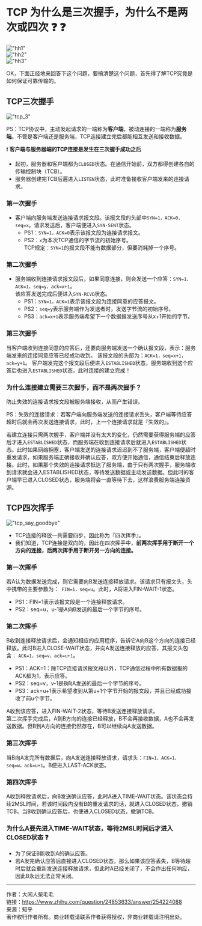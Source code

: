 

TCP 为什么是三次握手，为什么不是两次或四次 :question: :question: 
===========
!["hh1"](https://github.com/tycao/tycao.github.io/blob/master/src_tcp/hh1.jpg "hh1")<br />
!["hh2"](https://github.com/tycao/tycao.github.io/blob/master/src_tcp/hh2.jpg "hh2")<br />
!["hh3"](https://github.com/tycao/tycao.github.io/blob/master/src_tcp/hh3.jpg "hh3")<br />

OK，下面正经地来回答下这个问题，要搞清楚这个问题，首先得了解TCP究竟是如何保证可靠传输的。

## TCP三次握手
!["tcp_3"](https://github.com/tycao/tycao.github.io/blob/master/src_tcp/tcp_3.jpg "tcp_3")<br />

PS：TCP协议中，主动发起请求的一端称为**客户端**，被动连接的一端称为**服务端**。不管是客户端还是服务端，TCP连接建立完后都能相互发送和接收数据。

:exclamation: **客户端与服务器端的TCP连接是发生在三次握手成功之后**

- 起初，服务器和客户端都为`CLOSED`状态。在通信开始前，双方都得创建各自的传输控制块（TCB）。 
- 服务器创建完TCB后遍进入`LISTEN`状态，此时准备接收客户端发来的连接请求。

### 第一次握手<br />
- 客户端向服务端发送连接请求报文段。该报文段的头部中`SYN=1，ACK=0，seq=x`。请求发送后，客户端便进入`SYN-SENT`状态。
	- PS1：`SYN=1，ACK=0`表示该报文段为连接请求报文。
	- PS2：`x`为本次TCP通信的字节流的初始序号。 <br />
	TCP规定：`SYN=1`的报文段不能有数据部分，但要消耗掉一个序号。
	
### 第二次握手<br />
- 服务端收到连接请求报文段后，如果同意连接，则会发送一个应答：`SYN=1，ACK=1，seq=y，ack=x+1`。 <br />
该应答发送完成后便进入`SYN-RCVD`状态。
	- PS1：`SYN=1，ACK=1`表示该报文段为连接同意的应答报文。
	- PS2：`seq=y`表示服务端作为发送者时，发送字节流的初始序号。
	- PS3：`ack=x+1`表示服务端希望下一个数据报发送序号从x+1开始的字节。

### 第三次握手<br />
当客户端收到连接同意的应答后，还要向服务端发送一个确认报文段，表示：服务端发来的连接同意应答已经成功收到。 该报文段的头部为：`ACK=1，seq=x+1，ack=y+1`。 客户端发完这个报文段后便进入`ESTABLISHED`状态，服务端收到这个应答后也进入`ESTABLISHED`状态，此时连接的建立完成！


### 为什么连接建立需要三次握手，而不是两次握手？ 
防止失效的连接请求报文段被服务端接收，从而产生错误。<br />

PS：失效的连接请求：若客户端向服务端发送的连接请求丢失，客户端等待应答超时后就会再次发送连接请求，此时，上一个连接请求就是『失效的』。<br />

若建立连接只需两次握手，客户端并没有太大的变化，仍然需要获得服务端的应答后才进入`ESTABLISHED`状态，而服务端在收到连接请求后就进入`ESTABLISHED`状态。此时如果网络拥塞，客户端发送的连接请求迟迟到不了服务端，客户端便超时重发请求，如果服务端正确接收并确认应答，双方便开始通信，通信结束后释放连接。此时，如果那个失效的连接请求抵达了服务端，由于只有两次握手，服务端收到请求就会进入ESTABLISHED状态，等待发送数据或主动发送数据。但此时的客户端早已进入CLOSED状态，服务端将会一直等待下去，这样浪费服务端连接资源。<br />

## TCP四次挥手
!["tcp_say_goodbye"](https://github.com/tycao/tycao.github.io/blob/master/src_tcp/tcp_say_goodbye.jpg "tcp_say_goodbye")<br />
- TCP连接的释放一共需要四步，因此称为『四次挥手』。 
- 我们知道，TCP连接是双向的，因此在四次挥手中，**前两次挥手用于断开一个方向的连接，后两次挥手用于断开另一方向的连接。**

### 第一次挥手 
若A认为数据发送完成，则它需要向B发送连接释放请求。该请求只有报文头，头中携带的主要参数为：` FIN=1，seq=u`。此时，A将进入FIN-WAIT-1状态。
- PS1：FIN=1表示该报文段是一个连接释放请求。
- PS2：seq=u，u-1是A向B发送的最后一个字节的序号。

### 第二次挥手 
B收到连接释放请求后，会通知相应的应用程序，告诉它A向B这个方向的连接已经释放。此时B进入CLOSE-WAIT状态，并向A发送连接释放的应答，其报文头包含： `ACK=1，seq=v，ack=u+1`。
- PS1：ACK=1：除TCP连接请求报文段以外，TCP通信过程中所有数据报的ACK都为1，表示应答。
- PS2：seq=v，v-1是B向A发送的最后一个字节的序号。
- PS3：ack=u+1表示希望收到从第u+1个字节开始的报文段，并且已经成功接收了前u个字节。

A收到该应答，进入FIN-WAIT-2状态，等待B发送连接释放请求。<br />
第二次挥手完成后，A到B方向的连接已经释放，B不会再接收数据，A也不会再发送数据。但B到A方向的连接仍然存在，B可以继续向A发送数据。

### 第三次挥手 
当B向A发完所有数据后，向A发送连接释放请求，请求头：`FIN=1，ACK=1，seq=w，ack=u+1`。B便进入LAST-ACK状态。

### 第四次挥手 
A收到释放请求后，向B发送确认应答，此时A进入TIME-WAIT状态。该状态会持续2MSL时间，若该时间段内没有B的重发请求的话，就进入CLOSED状态，撤销TCB。当B收到确认应答后，也便进入CLOSED状态，撤销TCB。

### 为什么A要先进入TIME-WAIT状态，等待2MSL时间后才进入CLOSED状态  :question:
- 为了保证B能收到A的确认应答。 
- 若A发完确认应答后直接进入CLOSED状态，那么如果该应答丢失，B等待超时后就会重新发送连接释放请求，但此时A已经关闭了，不会作出任何响应，因此B永远无法正常关闭。







*****
作者：大闲人柴毛毛<br />
链接：https://www.zhihu.com/question/24853633/answer/254224088<br />
来源：知乎<br />
著作权归作者所有。商业转载请联系作者获得授权，非商业转载请注明出处。<br />
